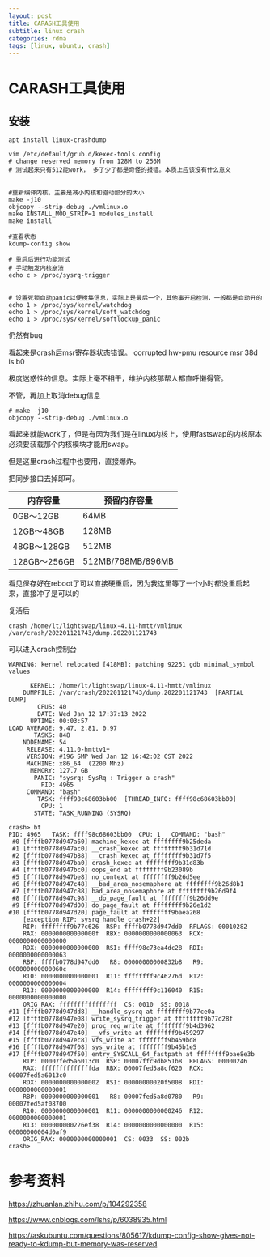 ```yaml
---
layout: post
title: CARASH工具使用
subtitle: linux crash
categories: rdma
tags: [linux, ubuntu, crash]
---
```




# CARASH工具使用

## 安装

```
apt install linux-crashdump 

vim /etc/default/grub.d/kexec-tools.config
# change reserved memory from 128M to 256M
# 测试起来只有512能work， 多了少了都是奇怪的报错。本质上应该没有什么意义


#重新编译内核，主要是减小内核和驱动部分的大小
make -j10
objcopy --strip-debug ./vmlinux.o
make INSTALL_MOD_STRIP=1 modules_install
make install

#查看状态
kdump-config show

# 重启后进行功能测试
# 手动触发内核崩溃
echo c > /proc/sysrq-trigger


# 设置死锁自动panic以便搜集信息，实际上是最后一个，其他事开启检测，一般都是自动开的
echo 1 > /proc/sys/kernel/watchdog
echo 1 > /proc/sys/kernel/soft_watchdog
echo 1 > /proc/sys/kernel/softlockup_panic
```





仍然有bug

看起来是crash后msr寄存器状态错误。  corrupted hw-pmu resource msr 38d is b0

极度迷惑性的信息。实际上毫不相干，维护内核那帮人都直呼懒得管。



不管，再加上取消debug信息

```shell
# make -j10
objcopy --strip-debug ./vmlinux.o
```

看起来就能work了，但是有因为我们是在linux内核上，使用fastswap的内核原本必须要装载那个内核模块才能用swap。

但是这里crash过程中也要用，直接爆炸。

把同步接口去掉即可。



| 内存容量     | 预留内存容量      |
| ------------ | ----------------- |
| 0GB～12GB    | 64MB              |
| 12GB～48GB   | 128MB             |
| 48GB～128GB  | 512MB             |
| 128GB～256GB | 512MB/768MB/896MB |



看见保存好在reboot了可以直接硬重启，因为我这里等了一个小时都没重启起来，直接冲了是可以的



复活后

```shell
crash /home/lt/lightswap/linux-4.11-hmtt/vmlinux   /var/crash/202201121743/dump.202201121743
```



可以进入crash控制台

```
WARNING: kernel relocated [418MB]: patching 92251 gdb minimal_symbol values

      KERNEL: /home/lt/lightswap/linux-4.11-hmtt/vmlinux               
    DUMPFILE: /var/crash/202201121743/dump.202201121743  [PARTIAL DUMP]
        CPUS: 40
        DATE: Wed Jan 12 17:37:13 2022
      UPTIME: 00:03:57
LOAD AVERAGE: 9.47, 2.81, 0.97
       TASKS: 848
    NODENAME: 54
     RELEASE: 4.11.0-hmttv1+
     VERSION: #196 SMP Wed Jan 12 16:42:02 CST 2022
     MACHINE: x86_64  (2200 Mhz)
      MEMORY: 127.7 GB
       PANIC: "sysrq: SysRq : Trigger a crash"
         PID: 4965
     COMMAND: "bash"
        TASK: ffff98c68603bb00  [THREAD_INFO: ffff98c68603bb00]
         CPU: 1
       STATE: TASK_RUNNING (SYSRQ)

crash> bt
PID: 4965   TASK: ffff98c68603bb00  CPU: 1   COMMAND: "bash"
 #0 [ffffb0778d947a60] machine_kexec at ffffffff9b25deda
 #1 [ffffb0778d947ac0] __crash_kexec at ffffffff9b31d71d
 #2 [ffffb0778d947b88] __crash_kexec at ffffffff9b31d7f5
 #3 [ffffb0778d947ba0] crash_kexec at ffffffff9b31d83b
 #4 [ffffb0778d947bc0] oops_end at ffffffff9b23089b
 #5 [ffffb0778d947be8] no_context at ffffffff9b26d5ee
 #6 [ffffb0778d947c48] __bad_area_nosemaphore at ffffffff9b26d8b1
 #7 [ffffb0778d947c88] bad_area_nosemaphore at ffffffff9b26d9f4
 #8 [ffffb0778d947c98] __do_page_fault at ffffffff9b26dd9e
 #9 [ffffb0778d947d00] do_page_fault at ffffffff9b26e1d2
#10 [ffffb0778d947d20] page_fault at ffffffff9baea268
    [exception RIP: sysrq_handle_crash+22]
    RIP: ffffffff9b77c626  RSP: ffffb0778d947dd0  RFLAGS: 00010282
    RAX: 000000000000000f  RBX: 0000000000000063  RCX: 0000000000000000
    RDX: 0000000000000000  RSI: ffff98c73ea4dc28  RDI: 0000000000000063
    RBP: ffffb0778d947dd0   R8: 00000000000832b8   R9: 000000000000060c
    R10: 0000000000000001  R11: ffffffff9c46276d  R12: 0000000000000004
    R13: 0000000000000000  R14: ffffffff9c116040  R15: 0000000000000000
    ORIG_RAX: ffffffffffffffff  CS: 0010  SS: 0018
#11 [ffffb0778d947dd8] __handle_sysrq at ffffffff9b77ce0a
#12 [ffffb0778d947e08] write_sysrq_trigger at ffffffff9b77d28f
#13 [ffffb0778d947e20] proc_reg_write at ffffffff9b4d3962
#14 [ffffb0778d947e40] __vfs_write at ffffffff9b459297
#15 [ffffb0778d947ec8] vfs_write at ffffffff9b459bd8
#16 [ffffb0778d947f08] sys_write at ffffffff9b45b1e5
#17 [ffffb0778d947f50] entry_SYSCALL_64_fastpath at ffffffff9bae8e3b
    RIP: 00007fed5a6013c0  RSP: 00007ffc9db851b8  RFLAGS: 00000246
    RAX: ffffffffffffffda  RBX: 00007fed5a8cf620  RCX: 00007fed5a6013c0
    RDX: 0000000000000002  RSI: 00000000020f5008  RDI: 0000000000000001
    RBP: 0000000000000001   R8: 00007fed5a8d0780   R9: 00007fed5af08700
    R10: 0000000000000001  R11: 0000000000000246  R12: 0000000000000001
    R13: 000000000226ef38  R14: 0000000000000000  R15: 00000000004d0af9
    ORIG_RAX: 0000000000000001  CS: 0033  SS: 002b
crash> 
```









# 参考资料

https://zhuanlan.zhihu.com/p/104292358

https://www.cnblogs.com/lshs/p/6038935.html

https://askubuntu.com/questions/805617/kdump-config-show-gives-not-ready-to-kdump-but-memory-was-reserved
